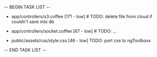 -- BEGIN TASK LIST --

* app/controllers/s3.coffee
[171 - low] # TODO: delete file from cloud if couldn't save into db


* app/controllers/socket.coffee
[67 - low] # TODO: ...


* public/assets/css/style.css
[46 - low] TODO: port css to ngToolboxx


-- END TASK LIST --
